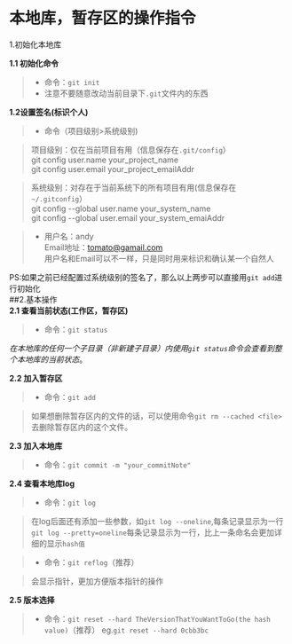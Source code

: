 本地库，暂存区的操作指令
====

1.初始化本地库<br>

**1.1 初始化命令**
> * 命令：`git init`
> * 注意不要随意改动当前目录下`.git`文件内的东西

**1.2设置签名(标识个人)**
> * 命令（项目级别>系统级别)<br>

>项目级别：仅在当前项目有用（信息保存在`.git/config`）<br>
    git config user.name your_project_name <br>
    git config user.email your_project_emailAddr <br>
    
>系统级别：对存在于当前系统下的所有项目有用(信息保存在`~/.gitconfig`）<br>
        git config --global user.name your_system_name <br>
        git config --global user.email your_system_emaiAddr <br>
        
> * 用户名：andy<br>
    Email地址：tomato@gamail.com<br>
    用户名和Email可以不一样，只是同时用来标识和确认某一个自然人<br>

PS:如果之前已经配置过系统级别的签名了，那么以上两步可以直接用`git add`进行初始化<br>
##2.基本操作<br>
**2.1 查看当前状态(工作区，暂存区)**<br>
> * 命令：`git status`
    
    
*在本地库的任何一个子目录（非新建子目录）内使用`git status`命令会查看到整个本地库的当前状态*。<br>
    
**2.2 加入暂存区**<br>
> * 命令：`git add`<br>

>如果想删除暂存区内的文件的话，可以使用命令`git rm --cached <file>`去删除暂存区内的这个文件。<br>

**2.3 加入本地库**<br>
> * 命令：`git commit -m "your_commitNote"`<br>

**2.4 查看本地库log**<br>
> * 命令：`git log`<br>

>在log后面还有添加一些参数，如`git log --oneline`,每条记录显示为一行<br>
`git log --pretty=oneline`每条记录显示为一行，比上一条命名会更加详细的显示`hash值`<br>

> * 命令：`git reflog`（推荐）<br>

>会显示指针，更加方便版本指针的操作<br>

**2.5 版本选择**
> * 命令：`git reset --hard TheVersionThatYouWantToGo(the hash value)`（推荐）
eg.`git reset --hard 0cbb3bc`


